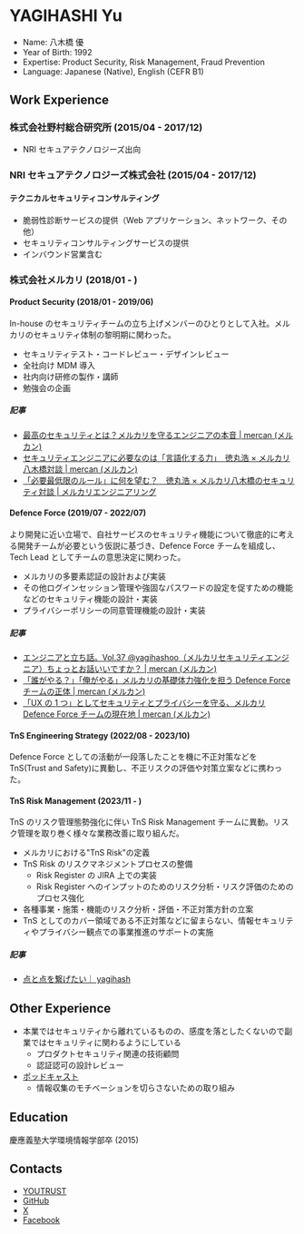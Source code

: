 # YAGIHASHI Yu

- Name: 八木橋 優
- Year of Birth: 1992
- Expertise: Product Security, Risk Management, Fraud Prevention
- Language: Japanese (Native), English (CEFR B1)

## Work Experience

### 株式会社野村総合研究所 (2015/04 - 2017/12)

- NRI セキュアテクノロジーズ出向

### NRI セキュアテクノロジーズ株式会社 (2015/04 - 2017/12)

#### テクニカルセキュリティコンサルティング

- 脆弱性診断サービスの提供（Web アプリケーション、ネットワーク、その他）
- セキュリティコンサルティングサービスの提供
- インバウンド営業含む

### 株式会社メルカリ (2018/01 - )

#### Product Security (2018/01 - 2019/06)

In-house のセキュリティチームの立ち上げメンバーのひとりとして入社。メルカリのセキュリティ体制の黎明期に関わった。

- セキュリティテスト・コードレビュー・デザインレビュー
- 全社向け MDM 導入
- 社内向け研修の製作・講師
- 勉強会の企画

##### 記事

- [最高のセキュリティとは？メルカリを守るエンジニアの本音 | mercan (メルカン)](https://careers.mercari.com/mercan/articles/4622/)
- [セキュリティエンジニアに必要なのは「言語化する力」　徳丸浩 × メルカリ八木橋対談 | mercan (メルカン)](https://careers.mercari.com/mercan/articles/4363/)
- [「必要最低限のルール」に何を望む？　徳丸浩 × メルカリ八木橋のセキュリティ対談 | メルカリエンジニアリング](https://engineering.mercari.com/blog/entry/2018-11-13-114500/)

#### Defence Force (2019/07 - 2022/07)

より開発に近い立場で、自社サービスのセキュリティ機能について徹底的に考える開発チームが必要という仮説に基づき、Defence Force チームを組成し、Tech Lead としてチームの意思決定に関わった。

- メルカリの多要素認証の設計および実装
- その他ログインセッション管理や強固なパスワードの設定を促すための機能などのセキュリティ機能の設計・実装
- プライバシーポリシーの同意管理機能の設計・実装

##### 記事

- [エンジニアと立ち話。Vol.37 @yagihashoo（メルカリセキュリティエンジニア）ちょっとお話いいですか？ | mercan (メルカン)](https://careers.mercari.com/mercan/articles/19273/)
- [「誰がやる？」「俺がやる」メルカリの基礎体力強化を担う Defence Force チームの正体 | mercan (メルカン)](https://careers.mercari.com/mercan/articles/22141/)
- [「UX の 1 つ」としてセキュリティとプライバシーを守る、メルカリ Defence Force チームの現在地 | mercan (メルカン)](https://careers.mercari.com/mercan/articles/31895/)

#### TnS Engineering Strategy (2022/08 - 2023/10)

Defence Force としての活動が一段落したことを機に不正対策などを TnS(Trust and Safety)に異動し、不正リスクの評価や対策立案などに携わった。

#### TnS Risk Management (2023/11 - )

TnS のリスク管理態勢強化に伴い TnS Risk Management チームに異動。リスク管理を取り巻く様々な業務改善に取り組んだ。

- メルカリにおける"TnS Risk"の定義
- TnS Risk のリスクマネジメントプロセスの整備
  - Risk Register の JIRA 上での実装
  - Risk Register へのインプットのためのリスク分析・リスク評価のためのプロセス強化
- 各種事業・施策・機能のリスク分析・評価・不正対策方針の立案
- TnS としてのカバー領域である不正対策などに留まらない、情報セキュリティやプライバシー観点での事業推進のサポートの実施

##### 記事

- [点と点を繋げたい｜ yagihash](https://sizu.me/yagihash/posts/kmnn7584i0b8)

## Other Experience

- 本業ではセキュリティから離れているものの、感度を落としたくないので副業ではセキュリティに関わるようにしている
  - プロダクトセキュリティ関連の技術顧問
  - 認証認可の設計レビュー
- [ポッドキャスト](https://open.spotify.com/show/1RvQ8QowL8wUTDeTcx5RYP?si=bc59c10c26604565)
  - 情報収集のモチベーションを切らさないための取り組み

## Education

慶應義塾大学環境情報学部卒 (2015)

## Contacts

- [YOUTRUST](https://youtrust.jp/users/yagihash)
- [GitHub](https://github.com/yagihash)
- [X](https://x.com/yagihashoo)
- [Facebook](https://www.facebook.com/yagihashoo/)
